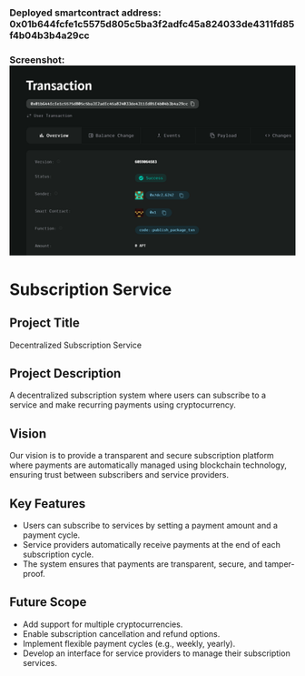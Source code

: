 ### Deployed smartcontract address: 0x01b644fcfe1c5575d805c5ba3f2adfc45a824033de4311fd85f4b04b3b4a29cc

### Screenshot: ![alt text](image.png)

# Subscription Service

## Project Title
Decentralized Subscription Service

## Project Description
A decentralized subscription system where users can subscribe to a service and make recurring payments using cryptocurrency.

## Vision
Our vision is to provide a transparent and secure subscription platform where payments are automatically managed using blockchain technology, ensuring trust between subscribers and service providers.

## Key Features
- Users can subscribe to services by setting a payment amount and a payment cycle.
- Service providers automatically receive payments at the end of each subscription cycle.
- The system ensures that payments are transparent, secure, and tamper-proof.

## Future Scope
- Add support for multiple cryptocurrencies.
- Enable subscription cancellation and refund options.
- Implement flexible payment cycles (e.g., weekly, yearly).
- Develop an interface for service providers to manage their subscription services.

